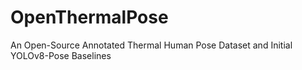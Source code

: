 # OpenThermalPose
An Open-Source Annotated Thermal Human Pose Dataset and Initial YOLOv8-Pose Baselines
